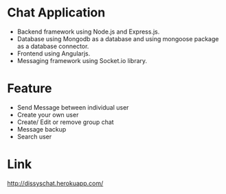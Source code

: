 # Chat Application
- Backend framework using Node.js and Express.js.<br/>
- Database using Mongodb as a database and using mongoose package as a database connector.<br/>
- Frontend using Angularjs.
- Messaging framework using Socket.io library.

# Feature
- Send Message between individual user
- Create your own user
- Create/ Edit or remove group chat
- Message backup
- Search user

# Link
http://dissyschat.herokuapp.com/
